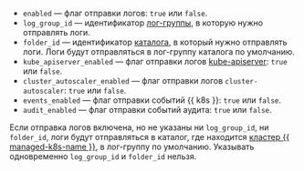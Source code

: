 * `enabled` — флаг отправки логов: `true` или `false`.
* `log_group_id` — идентификатор [лог-группы](../../logging/concepts/log-group.md), в которую нужно отправлять логи.
* `folder_id` — идентификатор [каталога](../../resource-manager/concepts/resources-hierarchy.md#folder), в который нужно отправлять логи. Логи будут отправляться в лог-группу каталога по умолчанию.
* `kube_apiserver_enabled` — флаг отправки логов [kube-apiserver](https://kubernetes.io/docs/reference/command-line-tools-reference/kube-apiserver/): `true` или `false`.
* `cluster_autoscaler_enabled` — флаг отправки логов `cluster-autoscaler`: `true` или `false`.
* `events_enabled` — флаг отправки событий {{ k8s }}: `true` или `false`.
* `audit_enabled` — флаг отправки событий аудита: `true` или `false`.

Если отправка логов включена, но не указаны ни `log_group_id`, ни `folder_id`, логи будут отправляться в каталог, где находится [кластер {{ managed-k8s-name }}](../../managed-kubernetes/concepts/index.md#kubernetes-cluster), в лог-группу по умолчанию. Указывать одновременно `log_group_id` и `folder_id` нельзя.